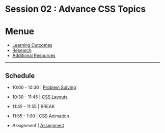 
# Session 02 : Advance CSS Topics

# Menue 

* [Learning Outcomes](./learning-outcomes.md)
* [Research](./research-topics.md)
* [Additional Resources](./resources.md)

<hr />

## Schedule
 
- 10:00 - 10:30 | [Problem Solving](./problem-solving.md)

- 10:30 - 11:45 | [CSS Layouts](./layouts.md)

- 11:45 - 11:55 | BREAK

- 11:55 - 1:00 | [CSS Animation](./animation.md)

- *Assignment*    | [Assignment](./assignment.md)

